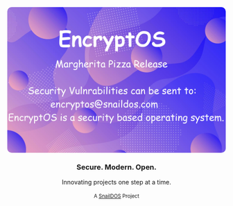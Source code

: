 <kbd>
<img align="center" style="border-radius: 10px;" src="https://github.com/Encrypt-OS/.github/blob/main/encryptos.jpg?raw=true">
</kbd>

<h3 align="center">
    Secure. Modern. Open.
</h3>

<p align="center">
    Innovating projects one step at a time.
</p>

<p align="center">
    <small>A <a href="https://snaildos.com">SnailDOS</a> Project</small>
</p>